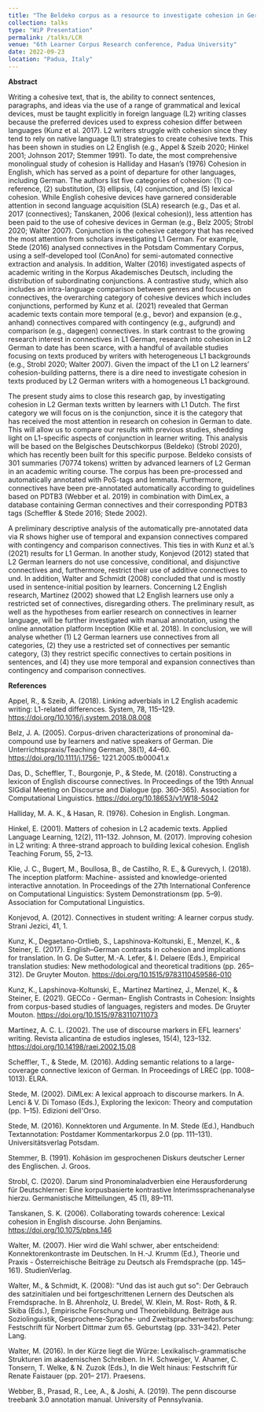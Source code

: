 ```yaml
---
title: "The Beldeko corpus as a resource to investigate cohesion in German learner language: A preliminary analysis of corpus homogeneity "
collection: talks
type: "WiP Presentation"
permalink: /talks/LCR
venue: "6th Learner Corpus Research conference, Padua University"
date: 2022-09-23
location: "Padua, Italy"
---
```

 


**Abstract**

Writing a cohesive text, that is, the ability to connect sentences, paragraphs, and ideas via the use of a range of grammatical and lexical devices, must be taught explicitly in foreign language (L2) writing classes because the preferred devices used to express cohesion differ between languages (Kunz et al. 2017). L2 writers struggle with cohesion since they tend to rely on native language (L1) strategies to create cohesive texts. This has been shown in studies on L2 English (e.g., Appel & Szeib 2020; Hinkel 2001; Johnson 2017; Stemmer 1991). To date, the most comprehensive monolingual study of cohesion is Halliday and Hasan’s (1976) Cohesion in English, which has served as a point of departure for other languages, including German. The authors list five categories of cohesion: (1) co-reference, (2) substitution, (3) ellipsis, (4) conjunction, and (5) lexical cohesion. While English cohesive devices have garnered considerable attention in second language acquisition (SLA) research (e.g., Das et al. 2017 (connectives); Tanskanen, 2006 (lexical cohesion)), less attention has been paid to the use of cohesive devices in German (e.g., Belz 2005; Strobl 2020; Walter 2007). Conjunction is the cohesive category that has received the most attention from scholars investigating L1 German. For example, Stede (2016) analysed connectives in the Potsdam Commentary Corpus, using a self-developed tool (ConAno) for semi-automated connective extraction and analysis. In addition, Walter (2016) investigated aspects of academic writing in the Korpus Akademisches Deutsch, including the distribution of subordinating conjunctions. A contrastive study, which also includes an intra-language comparison between genres and focuses on connectives, the overarching category of cohesive devices which includes conjunctions, performed by Kunz et al. (2021) revealed that German academic texts contain more temporal (e.g., bevor) and expansion (e.g., anhand) connectives compared with contingency (e.g., aufgrund) and comparison (e.g., dagegen) connectives. In stark contrast to the growing research interest in connectives in L1 German, research into cohesion in L2 German to date has been scarce, with a handful of available studies focusing on texts produced by writers with heterogeneous L1 backgrounds (e.g., Strobl 2020; Walter 2007). Given the impact of the L1 on L2 learners’ cohesion-building patterns, there is a dire need to investigate cohesion in texts produced by L2 German writers with a homogeneous L1 background.

The present study aims to close this research gap, by investigating cohesion in L2 German texts written by learners with L1 Dutch. The first category we will focus on is the conjunction, since it is the category that has received the most attention in research on cohesion in German to date. This will allow us to compare our results with previous studies, shedding light on L1-specific aspects of conjunction in learner writing. This analysis will be based on the Belgisches Deutschkorpus (Beldeko) (Strobl 2020), which has recently been built for this specific purpose. Beldeko consists of 301 summaries (70774 tokens) written by advanced learners of L2 German in an academic writing course. The corpus has been pre-processed and automatically annotated with PoS-tags and lemmata. Furthermore, connectives have been pre-annotated automatically according to guidelines based on PDTB3 (Webber et al. 2019) in combination with DimLex, a database containing German connectives and their corresponding PDTB3 tags (Scheffler & Stede 2016; Stede 2002).

A preliminary descriptive analysis of the automatically pre-annotated data via R shows higher use of temporal and expansion connectives compared with contingency and comparison connectives. This ties in with Kunz et al.’s (2021) results for L1 German. In another study, Konjevod (2012) stated that L2 German learners do not use concessive, conditional, and disjunctive connectives and, furthermore, restrict their use of additive connectives to und. In addition, Walter and Schmidt (2008) concluded that und is mostly used in sentence-initial position by learners. Concerning L2 English research, Martinez (2002) showed that L2 English learners use only a restricted set of connectives, disregarding others. The preliminary result, as well as the hypotheses from earlier research on connectives in learner language, will be further investigated with manual annotation, using the online annotation platform Inception (Klie et al. 2018). In conclusion, we will analyse whether (1) L2 German learners use connectives from all categories, (2) they use a restricted set of connectives per semantic category, (3) they restrict specific connectives to certain positions in sentences, and (4) they use more temporal and expansion connectives than contingency and comparison connectives.

**References**

Appel, R., & Szeib, A. (2018). Linking adverbials in L2 English academic writing: L1-related differences. System, 78, 115–129. https://doi.org/10.1016/j.system.2018.08.008

Belz, J. A. (2005). Corpus-driven characterizations of pronominal da-compound use by learners and native speakers of German. Die Unterrichtspraxis/Teaching German, 38(1), 44–60. https://doi.org/10.1111/j.1756- 1221.2005.tb00041.x

Das, D., Scheffler, T., Bourgonje, P., & Stede, M. (2018). Constructing a lexicon of English discourse connectives. In Proceedings of the 19th Annual SIGdial Meeting on Discourse and Dialogue (pp. 360–365). Association for Computational Linguistics. https://doi.org/10.18653/v1/W18-5042

Halliday, M. A. K., & Hasan, R. (1976). Cohesion in English. Longman.

Hinkel, E. (2001). Matters of cohesion in L2 academic texts. Applied Language Learning, 12(2), 111–132. Johnson, M. (2017). Improving cohesion in L2 writing: A three-strand approach to building lexical cohesion.
English Teaching Forum, 55, 2–13.

Klie, J. C., Bugert, M., Boullosa, B., de Castilho, R. E., & Gurevych, I. (2018). The inception platform: Machine-
assisted and knowledge-oriented interactive annotation. In Proceedings of the 27th International Conference on Computational Linguistics: System Demonstrationsm (pp. 5–9). Association for Computational Linguistics.

Konjevod, A. (2012). Connectives in student writing: A learner corpus study. Strani Jezici, 41, 1.

Kunz, K., Degaetano-Ortlieb, S., Lapshinova-Koltunski, E., Menzel, K., & Steiner, E. (2017). English–German contrasts in cohesion and implications for translation. In G. De Sutter, M.-A. Lefer, & I. Delaere (Eds.), Empirical translation studies: New methodological and theoretical traditions (pp. 265–312). De Gruyter
Mouton. https://doi.org/10.1515/9783110459586-010

Kunz, K., Lapshinova-Koltunski, E., Martínez Martínez, J., Menzel, K., & Steiner, E. (2021). GECCo - German–
English Contrasts in Cohesion: Insights from corpus-based studies of languages, registers and modes. De
Gruyter Mouton. https://doi.org/10.1515/9783110711073

Martínez, A. C. L. (2002). The use of discourse markers in EFL learners' writing. Revista alicantina de estudios
ingleses, 15(4), 123–132. https://doi.org/10.14198/raei.2002.15.08

Scheffler, T., & Stede, M. (2016). Adding semantic relations to a large-coverage connective lexicon of German.
In Proceedings of LREC (pp. 1008–1013). ELRA.

Stede, M. (2002). DiMLex: A lexical approach to discourse markers. In A. Lenci & V. Di Tomaso (Eds.),
Exploring the lexicon: Theory and computation (pp. 1–15). Edizioni dell'Orso.

Stede, M. (2016). Konnektoren und Argumente. In M. Stede (Ed.), Handbuch Textannotation: Postdamer
Kommentarkorpus 2.0 (pp. 111–131). Universitätsverlag Potsdam.

Stemmer, B. (1991). Kohäsion im gesprochenen Diskurs deutscher Lerner des Englischen. J. Groos.

Strobl, C. (2020). Darum sind Pronominaladverbien eine Herausforderung für Deutschlerner: Eine korpusbasierte
kontrastive Interimssprachenanalyse hierzu. Germanistische Mitteilungen, 45 (1), 89–111.

Tanskanen, S. K. (2006). Collaborating towards coherence: Lexical cohesion in English discourse. John
Benjamins. https://doi.org/10.1075/pbns.146

Walter, M. (2007). Hier wird die Wahl schwer, aber entscheidend: Konnektorenkontraste im Deutschen. In H.-J.
Krumm (Ed.), Theorie und Praxis - Österreichische Beiträge zu Deutsch als Fremdsprache (pp. 145–161).
StudienVerlag.

Walter, M., & Schmidt, K. (2008): "Und das ist auch gut so": Der Gebrauch des satzinitialen und bei
fortgeschrittenen Lernern des Deutschen als Fremdsprache. In B. Ahrenholz, U. Bredel, W. Klein, M. Rost- Roth, & R. Skiba (Eds.), Empirische Forschung und Theoriebildung. Beiträge aus Soziolinguistik, Gesprochene-Sprache- und Zweitspracherwerbsforschung: Festschrift für Norbert Dittmar zum 65. Geburtstag (pp. 331–342). Peter Lang.

Walter, M. (2016). In der Kürze liegt die Würze: Lexikalisch-grammatische Strukturen im akademischen Schreiben. In H. Schweiger, V. Ahamer, C. Tonsern, T. Welke, & N. Zuzok (Eds.), In die Welt hinaus: Festschrift für Renate Faistauer (pp. 201– 217). Praesens.

Webber, B., Prasad, R., Lee, A., & Joshi, A. (2019). The penn discourse treebank 3.0 annotation manual. University of Pennsylvania.